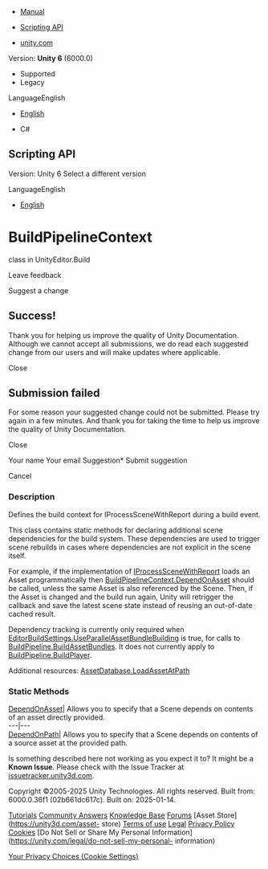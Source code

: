 [ ]()

  * [Manual](../Manual/index.html)
  * [Scripting API](../ScriptReference/index.html)

  * [unity.com](https://unity.com/)

Version: **Unity 6** (6000.0)

  * Supported
  * Legacy

LanguageEnglish

  * [English]()

  * C#

[ ](https://docs.unity3d.com)

## Scripting API

Version: Unity 6 Select a different version

LanguageEnglish

  * [English]()

# BuildPipelineContext

class in UnityEditor.Build

Leave feedback

Suggest a change

## Success!

Thank you for helping us improve the quality of Unity Documentation. Although
we cannot accept all submissions, we do read each suggested change from our
users and will make updates where applicable.

Close

## Submission failed

For some reason your suggested change could not be submitted. Please <a>try
again</a> in a few minutes. And thank you for taking the time to help us
improve the quality of Unity Documentation.

Close

Your name Your email Suggestion* Submit suggestion

Cancel

[ ]()

### Description

Defines the build context for IProcessSceneWithReport during a build event.

This class contains static methods for declaring additional scene dependencies
for the build system. These dependencies are used to trigger scene rebuilds in
cases where dependencies are not explicit in the scene itself.  
  
For example, if the implementation of
[IProcessSceneWithReport](Build.IProcessSceneWithReport.html) loads an Asset
programmatically then
[BuildPipelineContext.DependOnAsset](Build.BuildPipelineContext.DependOnAsset.html)
should be called, unless the same Asset is also referenced by the Scene. Then,
if the Asset is changed and the build run again, Unity will retrigger the
callback and save the latest scene state instead of reusing an out-of-date
cached result.  
  
Dependency tracking is currently only required when
[EditorBuildSettings.UseParallelAssetBundleBuilding](EditorBuildSettings.UseParallelAssetBundleBuilding.html)
is true, for calls to
[BuildPipeline.BuildAssetBundles](BuildPipeline.BuildAssetBundles.html). It
does not currently apply to
[BuildPipeline.BuildPlayer](BuildPipeline.BuildPlayer.html).  
  
Additional resources:
[AssetDatabase.LoadAssetAtPath](AssetDatabase.LoadAssetAtPath.html)

### Static Methods

[DependOnAsset](Build.BuildPipelineContext.DependOnAsset.html)| Allows you to
specify that a Scene depends on contents of an asset directly provided.  
---|---  
[DependOnPath](Build.BuildPipelineContext.DependOnPath.html)| Allows you to
specify that a Scene depends on contents of a source asset at the provided
path.  
  
Is something described here not working as you expect it to? It might be a
**Known Issue**. Please check with the Issue Tracker at
[issuetracker.unity3d.com](https://issuetracker.unity3d.com).

Copyright ©2005-2025 Unity Technologies. All rights reserved. Built from:
6000.0.36f1 (02b661dc617c). Built on: 2025-01-14.

[Tutorials](https://unity3d.com/learn) [Community
Answers](https://answers.unity3d.com) [Knowledge
Base](https://support.unity3d.com/hc/en-us)
[Forums](https://forum.unity3d.com) [Asset Store](https://unity3d.com/asset-
store) [Terms of use](https://docs.unity3d.com/Manual/TermsOfUse.html)
[Legal](https://unity.com/legal) [Privacy
Policy](https://unity.com/legal/privacy-policy)
[Cookies](https://unity.com/legal/cookie-policy) [Do Not Sell or Share My
Personal Information](https://unity.com/legal/do-not-sell-my-personal-
information)

[Your Privacy Choices (Cookie Settings)](javascript:void\(0\);)

